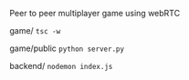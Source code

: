 
Peer to peer multiplayer game using webRTC


game/ `tsc -w`

game/public `python server.py`

backend/ `nodemon index.js`
